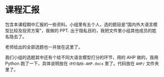 # 课程汇报

包含本课程期中汇报的一些资料。小组里有五个人，选的题目是“国内外大语言模型比较及投资方案”，我做的 PPT. 出于隐私目的，我把文件里小组其他成员的姓名隐去了。

老师给出的全部选题也一并放在这里了。

我们小组的选题其中还有个给不同大语言模型打分的环节，用的 AHP 做的，我用 Python 跑了一下，具体说明放在 `评价指标-AHP.docx` 里了。代码放在 `AHP/` 文件夹里了。